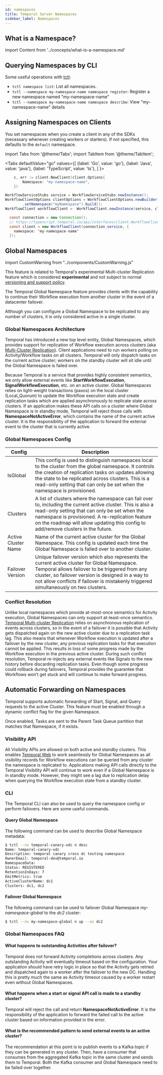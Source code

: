 ```yaml
---
id: namespaces
title: Temporal Server Namespaces
sidebar_label: Namespaces
---
```


## What is a Namespace?

import Content from '../concepts/what-is-a-namespace.md'

<Content />

## Querying Namespaces by CLI

Some useful operations with [tctl](/docs/tctl):

- `tctl namespace list`: List all namespaces.
- `tctl --namespace my-namespace-name namespace register`: Register a new namespace named "my-namespace-name"
- `tctl --namespace my-namespace-name namespace describe`: View "my-namespace-name" details

## Assigning Namespaces on Clients

You set namespaces when you create a client in any of the SDKs (necessary whenever creating workers or starters). If not specified, this defaults to the `default` namespace.

import Tabs from '@theme/Tabs';
import TabItem from '@theme/TabItem';

<Tabs
defaultValue="go"
values={[
{label: 'Go', value: 'go'},
{label: 'Java', value: 'java'},
{label: 'TypeScript', value: 'ts'},
]
}>

<TabItem value="go">

```go
	c, err := client.NewClient(client.Options{
		Namespace: "my-namespace-name",
	})
```

</TabItem>
<TabItem value="java">

```java
WorkflowServiceStubs service = WorkflowServiceStubs.newInstance();
WorkflowClientOptions clientOptions = WorkflowClientOptions.newBuilder()
        .setNamespace("myNamespace").build();
WorkflowClient workflowClient =  WorkflowClient.newInstance(service, clientOptions);
```

</TabItem>
<TabItem value="ts">

```java
  const connection = new Connection();
  // https://typescript.temporal.io/api/interfaces/client.WorkflowClientOptions
  const client = new WorkflowClient(connection.service, {
    namespace: 'my-namespace-name'
  });
```

</TabItem>
</Tabs>

## Global Namespaces

import CustomWarning from "../components/CustomWarning.js"

<CustomWarning>

This feature is related to Temporal's experimental Multi-cluster Replication feature which is considered **experimental** and not subject to normal [versioning and support policy](/docs/server/versions-and-dependencies).

</CustomWarning>

The Temporal Global Namespace feature provides clients with the capability to continue their Workflow execution from another cluster in the event of a datacenter failover.

Although you can configure a Global Namespace to be replicated to any number of
clusters, it is only considered active in a single cluster.

### Global Namespaces Architecture

Temporal has introduced a new top level entity, Global Namespaces, which provides support for replication of Workflow
execution across clusters (aka [Multi-Cluster Replication](/docs/server/multi-cluster)).
Client applications need to run workers polling on Activity/Workflow tasks on all clusters.
Temporal will only dispatch tasks on the current active cluster; workers on the standby cluster will sit idle
until the Global Namespace is failed over.

Because Temporal is a service that provides highly consistent semantics, we only allow external events like
**StartWorkflowExecution**, **SignalWorkflowExecution**, etc. on an active cluster. Global Namespaces relies on light-weight
transactions (paxos) on the local cluster (Local_Quorum) to update the Workflow execution state and create replication
tasks which are applied asynchronously to replicate state across clusters. If an application makes these API calls on a
cluster where Global Namespace is in standby mode, Temporal will reject those calls with **NamespaceNotActiveError**, which
contains the name of the current active cluster. It is the responsibility of the application to forward the external
event to the cluster that is currently active.

### Global Namespaces Config

| Config              | Description                                                                                                                                                                                                                                                                                           |
| ------------------- | ----------------------------------------------------------------------------------------------------------------------------------------------------------------------------------------------------------------------------------------------------------------------------------------------------- |
| IsGlobal            | This config is used to distinguish namespaces local to the cluster from the global namespace. It controls the creation of replication tasks on updates allowing the state to be replicated across clusters. This is a read-only setting that can only be set when the namespace is provisioned.       |
| Clusters            | A list of clusters where the namespace can fail over to, including the current active cluster. This is also a read-only setting that can only be set when the namespace is provisioned. A re-replication feature on the roadmap will allow updating this config to add/remove clusters in the future. |
| Active Cluster Name | Name of the current active cluster for the Global Namespace. This config is updated each time the Global Namespace is failed over to another cluster.                                                                                                                                                 |
| Failover Version    | Unique failover version which also represents the current active cluster for Global Namespace. Temporal allows failover to be triggered from any cluster, so failover version is designed in a way to not allow conflicts if failover is mistakenly triggered simultaneously on two clusters.         |

### Conflict Resolution

Unlike local namespaces which provide at-most-once semantics for Activity execution, Global Namespaces can only support at-least-once
semantics. [Temporal Multi-cluster Replication](/docs/server/multi-cluster) relies on asynchronous replication of events across clusters, so in the event of a failover
it is possible that Activity gets dispatched again on the new active cluster due to a replication task lag. This also
means that whenever Workflow execution is updated after a failover by the new cluster, any previous replication tasks
for that execution cannot be applied. This results in loss of some progress made by the Workflow execution in the
previous active cluster. During such conflict resolution, Temporal re-injects any external events like Signals to the
new history before discarding replication tasks. Even though some progress could rollback during failovers, Temporal
provides the guarantee that Workflows won’t get stuck and will continue to make forward progress.

## Automatic Forwarding on Namespaces

Temporal supports automatic forwarding of Start, Signal, and Query requests to the active Cluster.
This feature must be enabled through a dynamic conflict flag for the given Namespace.

Once enabled, Tasks are sent to the Parent Task Queue partition that matches that Namespace, if it exists.

### Visibility API

All Visibility APIs are allowed on both active and standby clusters. This enables
[Temporal Web](https://github.com/temporalio/temporal-web) to work seamlessly for Global Namespaces as all visibility records for
Workflow executions can be queried from any cluster the namespace is replicated to. Applications making API calls directly
to the Temporal Visibility API will continue to work even if a Global Namespace is in standby mode. However, they might see
a lag due to replication delay when querying the Workflow execution state from a standby cluster.

### CLI

The Temporal CLI can also be used to query the namespace config or perform failovers. Here are some useful commands.

#### Query Global Namespace

The following command can be used to describe Global Namespace metadata:

```bash
$ tctl --ns temporal-canary-xdc n desc
Name: temporal-canary-xdc
Description: temporal canary cross dc testing namespace
OwnerEmail: temporal-dev@temporal.io
NamespaceData:
Status: REGISTERED
RetentionInDays: 7
EmitMetrics: true
ActiveClusterName: dc1
Clusters: dc1, dc2
```

#### Failover Global Namespace

The following command can be used to failover Global Namespace _my-namespace-global_ to the _dc2_ cluster:

```bash
$ tctl --ns my-namespace-global n up --ac dc2
```

### Global Namespaces FAQ

#### What happens to outstanding Activities after failover?

Temporal does not forward Activity completions across clusters. Any outstanding Activity will eventually timeout based
on the configuration. Your application should have retry logic in place so that the Activity gets retried and dispatched
again to a worker after the failover to the new DC. Handling this is pretty much the same as Activity timeout caused by
a worker restart even without Global Namespaces.

#### What happens when a start or signal API call is made to a standby cluster?

Temporal will reject the call and return **NamespaceNotActiveError**. It is the responsibility of the application to forward
the failed call to the active cluster based on information provided in the error.

#### What is the recommended pattern to send external events to an active cluster?

The recommendation at this point is to publish events to a Kafka topic if they can be generated in any cluster.
Then, have a consumer that consumes from the aggregated Kafka topic in the same cluster and sends them to Temporal. Both the
Kafka consumer and Global Namespace need to be failed over together.
